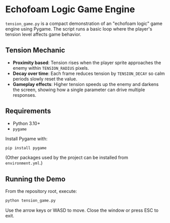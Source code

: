 # Echofoam Logic Game Engine

`tension_game.py` is a compact demonstration of an "echofoam logic" game engine using Pygame. The script runs a basic loop where the player's tension level affects game behavior.

## Tension Mechanic
- **Proximity based**: Tension rises when the player sprite approaches the enemy within `TENSION_RADIUS` pixels.
- **Decay over time**: Each frame reduces tension by `TENSION_DECAY` so calm periods slowly reset the value.
- **Gameplay effects**: Higher tension speeds up the enemy and darkens the screen, showing how a single parameter can drive multiple responses.

## Requirements
- Python 3.10+
- `pygame`

Install Pygame with:
```bash
pip install pygame
```
(Other packages used by the project can be installed from `environment.yml`.)

## Running the Demo
From the repository root, execute:
```bash
python tension_game.py
```
Use the arrow keys or WASD to move. Close the window or press ESC to exit.
